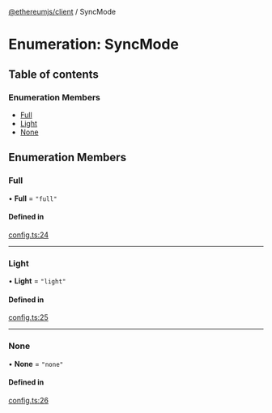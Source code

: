 [@ethereumjs/client](../README.md) / SyncMode

# Enumeration: SyncMode

## Table of contents

### Enumeration Members

- [Full](SyncMode.md#full)
- [Light](SyncMode.md#light)
- [None](SyncMode.md#none)

## Enumeration Members

### Full

• **Full** = ``"full"``

#### Defined in

[config.ts:24](https://github.com/Dargon789/Ethereumjs-Webserver/blob/master/packages/client/src/config.ts#L24)

___

### Light

• **Light** = ``"light"``

#### Defined in

[config.ts:25](https://github.com/Dargon789/Ethereumjs-Webserver/blob/master/packages/client/src/config.ts#L25)

___

### None

• **None** = ``"none"``

#### Defined in

[config.ts:26](https://github.com/Dargon789/Ethereumjs-Webserver/blob/master/packages/client/src/config.ts#L26)
